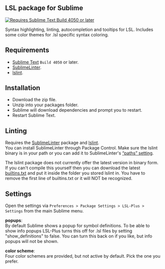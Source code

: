 ## LSL package for Sublime
[![Requires Sublime Text Build 4050 or later](https://img.shields.io/badge/Sublime%20Text-%3E%3D4050-orange.svg?style=flat-square)](https://www.sublimetext.com)

Syntax highlighting, linting, autocompletion and tooltips for LSL. Includes some color themes for .lsl specific syntax coloring.

## Requirements  
* [Sublime Text](https://www.sublimetext.com) `Build 4050` or later.
* [SublimeLinter](https://github.com/sublimelinter/sublimelinter).
* [lslint](https://github.com/Makopo/lslint).  

## Installation  
- Download the zip file.
- Unzip into your packages folder.
- Sublime will download dependencies and prompt you to restart.
- Restart Sublime Text.

## Linting  
Requires the [SublimeLinter](https://github.com/SublimeLinter/SublimeLinter) package and [lslint](https://github.com/Makopo/lslint).  
You can install SublimeLinter through Package Control.
Make sure the lslint binary is in your path or you can add it to SublimeLinter's  [“paths” setting](http://www.sublimelinter.com/en/stable/troubleshooting.html#adding-to-the-paths-setting).

The lslint package does not currently offer the latest version in binary form. If you can't compile this yourself then you can download the latest [builtins.txt](https://raw.githubusercontent.com/Makopo/lslint/master/builtins.txt) and put it inside the folder you stored lslint in. You have to remove the first line of builtins.txt or it will NOT be recognized.


## Settings  
Open the settings via `Preferences > Package Settings > LSL-Plus > Settings` from the main Sublime menu.

**popups**:  
By default Sublime shows a popup for symbol definitions. To be able to show info popups LSL-Plus turns this off for .lsl files by setting "show_definitions" to false.  You can turn this back on if you like, but info popups will not be shown.

**color scheme**:  
Four color schemes are provided, but not active by default. Pick the one you prefer.
